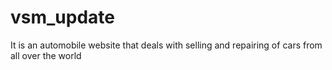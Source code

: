 # vsm_update
It is an automobile website that deals with selling and repairing of cars from all over the world 
